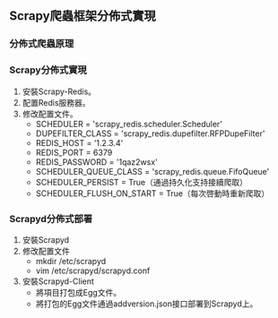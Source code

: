## Scrapy爬蟲框架分佈式實現

### 分佈式爬蟲原理



### Scrapy分佈式實現

1. 安裝Scrapy-Redis。
2. 配置Redis服務器。
3. 修改配置文件。
   - SCHEDULER = 'scrapy_redis.scheduler.Scheduler'
   - DUPEFILTER_CLASS = 'scrapy_redis.dupefilter.RFPDupeFilter'
   - REDIS_HOST = '1.2.3.4'
   - REDIS_PORT = 6379
   - REDIS_PASSWORD = '1qaz2wsx'
   - SCHEDULER_QUEUE_CLASS = 'scrapy_redis.queue.FifoQueue'
   - SCHEDULER_PERSIST = True（通過持久化支持接續爬取）
   - SCHEDULER_FLUSH_ON_START = True（每次啓動時重新爬取）

### Scrapyd分佈式部署

1. 安裝Scrapyd
2. 修改配置文件
   - mkdir /etc/scrapyd
   - vim /etc/scrapyd/scrapyd.conf
3. 安裝Scrapyd-Client
   - 將項目打包成Egg文件。
   - 將打包的Egg文件通過addversion.json接口部署到Scrapyd上。

